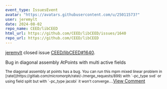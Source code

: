 ```yaml
---
event_type: IssuesEvent
avatar: "https://avatars.githubusercontent.com/u/25011573?"
user: jeremylt
date: 2024-08-02
repo_name: CEED/libCEED
html_url: https://github.com/CEED/libCEED/issues/1640
repo_url: https://github.com/CEED/libCEED
---
```


<a href='https://github.com/jeremylt' target='_blank'>jeremylt</a> closed issue <a href='https://github.com/CEED/libCEED/issues/1640' target='_blank'>CEED/libCEED#1640</a>.

<p>Bug in diagonal assembly AtPoints with multi active fields</p><small>The diagonal assembly at points has a bug. You can run this mpm mixed linear problem in [ratel](https://gitlab.com/micromorph/ratel/-/merge_requests/899) with `-pc_type svd` or using field split but with `-pc_type jacobi` it won't converge....</small><a href='https://github.com/CEED/libCEED/issues/1640' target='_blank'>View Comment</a>